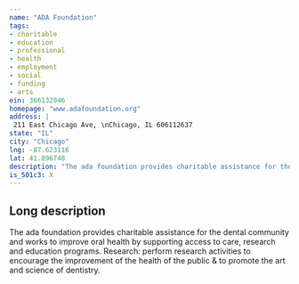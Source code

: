 ```yaml
---
name: "ADA Foundation"
tags:
- charitable
- education
- professional
- health
- employment
- social
- funding
- arts
ein: 366132046
homepage: "www.adafoundation.org"
address: |
 211 East Chicago Ave, \nChicago, IL 606112637
state: "IL"
city: "Chicago"
lng: -87.623116
lat: 41.896748
description: "The ada foundation provides charitable assistance for the dental community and works to improve oral health by supporting access to care, research and education programs. "
is_501c3: X
---
```


## Long description

The ada foundation provides charitable assistance for the dental community and works to improve oral health by supporting access to care, research and education programs. Research: perform research activities to encourage the improvement of the health of the public & to promote the art and science of dentistry. 
